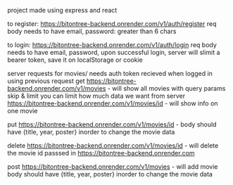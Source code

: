 project made using express and react

to register:
https://bitontree-backend.onrender.com/v1/auth/register
req body needs to have email, password: greater than 6 chars

to login:
https://bitontree-backend.onrender.com/v1/auth/login
req body needs to have email, password, upon successful login, server will slimit a bearer token, save it on localStorage or cookie


server requests for movies/ needs auth token recieved when logged in using previous request
get
https://bitontree-backend.onrender.com/v1/movies - will show all movies 
with query params skip & limit you can limit how much data we want from server
https://bitontree-backend.onrender.com/v1/movies/id - will show info on one movie

put
https://bitontree-backend.onrender.com/v1/movies/id - 
body should have {title, year, poster} inorder to change the movie data

delete
https://bitontree-backend.onrender.com/v1/movies/id - will delete the movie id passsed in https://bitontree-backend.onrender.com

post
https://bitontree-backend.onrender.com/v1/movies - will add movie
body should have {title, year, poster} inorder to change the movie data

